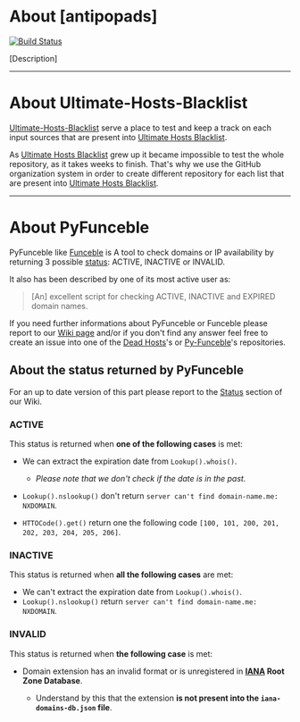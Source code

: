 # About [antipopads]

[![Build Status](https://travis-ci.org/Ultimate-Hosts-Blacklist/antipopads.svg?branch=master)](https://travis-ci.org/Ultimate-Hosts-Blacklist/antipopads)

[Description]

--------------------------------------------------------------------------------

# About Ultimate-Hosts-Blacklist

[Ultimate-Hosts-Blacklist](https://github.com/Ultimate-Hosts-Blacklist) serve a place to test and keep a track on each input sources that are present into [Ultimate Hosts Blacklist](https://github.com/mitchellkrogza/Ultimate.Hosts.Blacklist).

As [Ultimate Hosts Blacklist](https://github.com/mitchellkrogza/Ultimate.Hosts.Blacklist) grew up it became impossible to test the whole repository, as it takes weeks to finish. That's why we use the GitHub organization system in order to create different repository for each list that are present into [Ultimate Hosts Blacklist](https://github.com/mitchellkrogza/Ultimate.Hosts.Blacklist).

--------------------------------------------------------------------------------

# About PyFunceble

PyFunceble like [Funceble](https://github.com/funilrys/funceble) is A tool to check domains or IP availability by returning 3 possible [status](https://github.com/funilrys/PyFunceble/wiki/Columns#status): ACTIVE, INACTIVE or INVALID.

It also has been described by one of its most active user as:

> [An] excellent script for checking ACTIVE, INACTIVE and EXPIRED domain names.

If you need further informations about PyFunceble or Funceble please report to our [Wiki page](https://github.com/funilrys/PyFunceble/wiki) and/or if you don't find any answer feel free to create an issue into one of the [Dead Hosts](https://github.com/search?q=user%3Adead-hosts&type=Repositories&utf8=%E2%9C%93)'s or [Py-Funceble](https://github.com/search?utf8=%E2%9C%93&q=funceble+user%3Afunilrys&type=)'s repositories.

## About the status returned by PyFunceble

For an up to date version of this part please report to the [Status](https://github.com/funilrys/PyFunceble/wiki/Columns#status) section of our Wiki.

### ACTIVE

This status is returned when **one of the following cases** is met:

- We can extract the expiration date from `Lookup().whois()`.

  - _Please note that we don't check if the date is in the past._

- `Lookup().nslookup()` don't return `server can't find domain-name.me: NXDOMAIN`.

- `HTTOCode().get()` return one the following code `[100, 101, 200, 201, 202, 203, 204, 205, 206]`.

### INACTIVE

This status is returned when **all the following cases** are met:

- We can't extract the expiration date from `Lookup().whois()`.
- `Lookup().nslookup()` return `server can't find domain-name.me: NXDOMAIN`.

### INVALID

This status is returned when **the following case** is met:

- Domain extension has an invalid format or is unregistered in **[IANA](https://www.iana.org/domains/root/db) Root Zone Database**.

  - Understand by this that the extension **is not present into the `iana-domains-db.json` file**.
